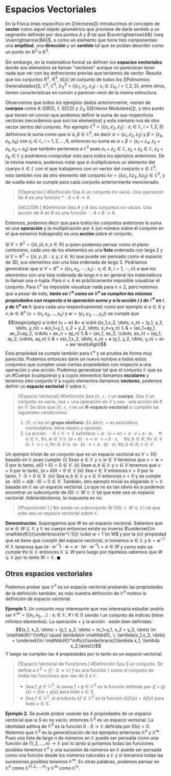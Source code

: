 # Espacios Vectoriales
En la Física (más específico en [[Vectores]]) introducimos el concepto de **vector** como aquel objeto geométrico que proviene de darle sentido a un segmento definido por dos puntos $A$ y $B$ tal que $\overrightarrow{AB} \neq \overrightarrow{BA}$, o como un elemento que tiene tres componentes: una **amplitud**, una **dirección** y un **sentido** tal que se podían describir como un punto en $\mathbb{R}^2$ o $\mathbb{R}^3$. 

Sin embargo, en la matemática formal se definen los **espacios vectoriales** donde sus elementos se llaman "vectores" aunque no parecieran tener nada que ver con las definiciones previas que teníamos de vector. Resulta que los conjuntos $\mathbb{R}^2$, $\mathbb{R}^3$, $\mathbb{R}[x]$ (el conjunto de todos los [[Polinomios Generalizados]]), $\mathbb{C}^2$, $\mathbb{C}^3$, $\mathbb{Z}^3_{11} = \{(c_1, c_2, c_3) : c_i \in \mathbb{Z}_{11}, \;  i = 1,2,3\}$, entre otros, tienen características en común o parecen venir de la misma estructura. 

Observemos que todos los ejemplos dados anteriormente, vienen de **cuerpos** como $\mathbb{R}$ ([[R]]), $\mathbb{C}$ ([[C]]) y $\mathbb{Z}_{11}$ ([[Enteros Modulares]]), y otro punto que tienen en común que podemos definir la suma de sus respectivos vectores (recordemos que son los elementos) y esta siempre nos da otro vector dentro del conjunto. Por ejemplo $\mathbb{C}^3 = \{(z_1,z_2,z_3) : z_i \in \mathbb{C}, \; i=1,2,3\}$ definimos la suma como que si $\alpha, \beta \in \mathbb{C}^3$, es decir $\alpha = (z_1,z_2,z_3)$ y $\beta = (z_4,z_5,z_6)$ con $z_i \in \mathbb{C}, \; i = 1,2,\dots, 6$, entonces su suma es $\alpha + \beta = (z_1+z_4, z_2+z_5, z_3+z_6)$ que también pertenece a $\mathbb{C}^3$ pues $z_1 +z_2 \in \mathbb{C}, \; z_2 + z_5 \in \mathbb{C}, \; z_3 + z_6 \in \mathbb{C}$ y podríamos comprobar esto para todos los ejemplos anteriores.
De la misma manera, podemos notar que si multiplicamos un elemento del cuerpo $\lambda \in \mathbb{C}$ con el que trabajamos con un vector del conjunto $v \in \mathbb{C}^3$, esto también nos da otro elemento del conjunto $\lambda v = (\lambda z_1, \lambda z_2, \lambda z_3) \in \mathbb{C}^3$, y de vuelta esto se cumple para cada conjunto anteriormente mencionado. 

> [!Operación.]
> #Definición Sea $A$ un conjunto no vacío. Una _operación_ de $A$ es una función $*: A \times A \rightarrow A$.

> [!ACCIÓN.]
> #Definición Sea $A$  y $B$ dos conjuntos no vacíos. Una _acción_ de $A$ en $B$ es una función $\cdot: A \times B \rightarrow A$.

Entonces, podemos decir que para todos los conjuntos anteriores la suma es una **operación** y la multiplicación por $\lambda$ (un número sobre el conjunto en el que estamos trabajando) es una **acción** sobre el conjunto.

Si $V= \mathbb{R}^2 = \{(x,y) ; x,y \in \mathbb{R}\}$ a quien podemos pensar como el _plano cartesiano_, cada uno de los elementos es una **lista** ordenada con largo 2 y si $V = \mathbb{R}^3 = \{(x,y,z): x,y,z \in \mathbb{R}\}$ que puede ser pensado como el espacio de 3D, sus elementos son una lista ordenada de largo 3. Podríamos generalizar que si $V = \mathbb{R}^n = \{(x_1,x_2, \cdots, x_n) : x_i \in \mathbb{R}, \; i = 1, \cdots, n\}$ a que los elementos son una lista ordenada de largo $n$ o en general los matemáticos lo llaman una $n$-tupla. Para $n \geq 4$ es prácticamente imposible visualizar el conjunto. Para $\mathbb{C}^n$ es imposible visualizar nada para $n \geq 2$, pero notemos que a pesar de esto, ***tanto en $\mathbb{C}^n$ como en $\mathbb{R}^n$ se cumplen las mismas propiedades con respecto a la operación suma y a la acción ($\cdot$) de $\mathbb{C}^n$ en $\mathbb{C}$ y  de $\mathbb{R}^n$ en $\mathbb{R}$*** (para cada uno respectivamente) como por ejemplo si $a \in \mathbb{R}$ y $v, w \in \mathbb{R}^n$ ($v = (x_1,x_2, \dots, x_n)$ y $w = (y_1, y_2, \dots, y_n)$) se cumple que 
$$\begin{align} 
a \cdot (v + w) &= a \cdot ((x_1,x_2, \dots, x_n) + (y_1, y_2, \dots, y_n)) = a(x_1+y_1, x_2 + y_2, \dots, x_n+y_n) \\
& = (ax_1+ay_1, ax_2+ay_2, \cdots + ax_n + ay_n) \\
& = (ax_1, ax_2, \cdots, ax_n) + (ay_1, ay_2, \cdots, ay_n) \\ 
& = a(x_1,x_2, \dots, x_n) +  a (y_1, y_2, \dots, y_n) = av + aw
\end{align}$$
Esta propiedad se cumple también para $\mathbb{C}^n$ y se prueba de forma muy parecida. Podemos entonces darle un nuevo nombre a todos estos conjuntos que cumplen unas ciertas propiedades con respecto a una operación y una acción.
Podemos generalizar tal que el conjunto $\mathbb{K}$ que es un #Cuerpo (cualquiera) y a cuyos elementos llamamos **escalares** y tenemos otro conjunto $V$ a cuyos elementos llamamos **vectores**, podemos definir un **espacio vectorial** $V$ sobre $\mathbb{K}$.   

> [!Espacio Vectorial]
> #Definición Sea $(\mathbb{K}, + , \cdot)$ un **cuerpo**. Sea $V$ un conjunto no vacío, sea $+$ una operación en $V$ y sea $\cdot$ una acción de $K$ en $V$. Se dice que $(V, +, \cdot)$ es un **$K$-espacio vectorial** si cumplen las siguientes condiciones:
>  1. $(V,+)$ es un **grupo abeliano**. Es decir, $+$ es asociativa, conmutativa, tiene neutro y opuesto.
>  2. La acción $\cdot : K \times V \rightarrow V$ satisface: 
> 	 i. $a \cdot (v+w) = a \cdot v + a \cdot w, \quad \forall \; a \in \mathbb{K}, \; \forall v, w \in V$ 
> 	 ii. $(a+b) \cdot v = a \cdot v + b \cdot v, \quad \forall a,b \in K; \; \forall v \in V$ 
> 	 iii. $1 \cdot v = v, \forall v \in V$ 
> 	 iv. $(a \cdot b) \cdot v = a \cdot (b \cdot v), \forall a,b \in K; \; v \in V$ 

Un ejemplo trivial de un conjunto que es un espacio vectorial es $V = \{0\}$  basado en $\mathbb{K}$  pues cumple:
(i) Sean $a \in \mathbb{K}$ y $v, w \in V$ tenemos que $v = w = 0$ por lo tanto, $a(0+0) = 0 \in V$.
(ii) Sean $a, b \in \mathbb{K}$ y $v \in V$ tenemos que $v = 0$ por lo tanto, $(a+b)0 =0 \in V$
(iii) Sea $v \in V$ entonces $v=0$ por lo tanto, $1 \cdot 0 = 0 \in V$.
(iv) Sea $a,b \in \mathbb{K}$ y $v \in V$ entonces $v=0$ y se cumple $(a \cdot b) 0 = a (b \cdot 0) = 0 \in V$. 
También, otro ejemplo trivial es eligiendo $V = \mathbb{K}$ basado en $\mathbb{K}$ es un espacio vectorial. Lo que no es tan obvio es si podemos encontrar un subconjunto de $\{0\} \subset W \subset \mathbb{K}$ tal que este sea un espacio vectorial. Adelantándonos, la respuesta es no.  

> [!Proposición 1.]
> No existe un subconjunto $W$ ($\{0\} \subset W \subseteq \mathbb{K}$) tal que este sea un espacio vectorial sobre $\mathbb{K}$. 

**Demostración.** Supongamos que $W$ es un espacio vectorial. Sabemos que si $w \in W \subseteq \mathbb{K}$  y $\mathbb{K}$ es cuerpo entonces existe su inverso $\underset{\in \mathbb{K}}{\underbrace{w^{-1}}} \cdot w = 1 \in W$ y por la (iv) propiedad que se tiene que cumplir del espacio vectorial, si tomamos $a \in \mathbb{K}$ y $b = w^{-1} \in \mathbb{K}$ tenemos que $(a \cdot w^{-1}) \cdot w = a \cdot (w \cdot w^{-1}) = a \in W$ y como esto se cumple $\forall a \in \mathbb{K}$ entonces $\mathbb{K} \subseteq W$ pero luego por hipótesis sabemos que $W \subseteq \mathbb{K}$ por lo tanto $W = \mathbb{K}$.  $\blacksquare$ 

## Otros espacios vectoriales 
Podemos probar que $\mathbb{K}^n$ es un espacio vectorial probando las propiedades de la definición también, es más nuestra definición de $\mathbb{K}^n$ motivo la definición de espacio vectorial. 

**Ejemplo 1.**
Un conjunto muy interesante que nos interesaría estudiar podría ser $\mathbb{K}^{\infty} = \{(x_1,x_2, \dots) : x_i \in \mathbb{K}, \; \forall \; i \in I\}$ siendo $I$ un conjunto de índices (tiene infinitos elementos). La operación $+$ y la acción $\cdot$ están bien definidas:
$$(x_1, x_2, \dots) + (y_1, y_2, \dots) = (x_1+y_1, x_2 + y_2, \dots) \in \mathbb{K}^{\infty} \quad \lambda\in \mathbb{K}, \; \lambda(x_1,x_2, \dots) = \underset{\in \mathbb{K}^\infty}{\underbrace{(\lambda x_1, \lambda x_2,\dots)}}$$
Y luego se cumplen las 4 propiedades por lo tanto es un espacio vectorial. 

> [!Espacio Vectorial de Funciones.]
> #Definición Sea $S$ un conjunto. Se define a $\mathbb{K}^S = \{f : S \rightarrow \mathbb{K} / \; f \text{ es una función }\}$  como el conjunto de todas las funciones que van de $S$ a $\mathbb{K}$. 
> - Sea $f,g \in \mathbb{K}^S$, la suma $f+g \in \mathbb{K}^S$ es la función definida por $(f+g)(x) = f(x) + g(x)$ para todo $x \in S$.
> - Sea $f \in \mathbb{K}^S$, el producto $\lambda f \in \mathbb{K}^S$ es la función  $(\lambda f)(x) = \lambda f(x)$ para todo $x \in S$. 

**Ejemplo 2.**
Se puede probar usando las 4 propiedades de un espacio vectorial que si $S$ es no vacío, entonces $\mathbb{K}^S$ es un espacio vectorial. La identidad aditiva de $\mathbb{K}^S$ es la función $0: S \rightarrow \mathbb{K}$ definida por $0(x) = 0$.
Notemos que $\mathbb{K}^S$ es la generalización de los ejemplos anteriores $\mathbb{K}^n$ y $\mathbb{K}^{\infty}$. Pues una lista de largo $n$ de números en $\mathbb{K}$ puede ser pensada como una función de $\{1,2,\dots, n\} \rightarrow \mathbb{K}$ por lo tanto si juntamos todas las funciones posibles tenemos $\mathbb{K}^n$ y una sucesión de números en $\mathbb{K}$ puede ser pensada como una función desde los números naturales a $\mathbb{K}$ y si tomamos todas las sucesiones posibles tenemos $\mathbb{K}^{\infty}$. En otras palabras, podemos pensar en $\mathbb{K}^n$ como $\mathbb{K}^{\{1,2,\dots,n\}}$ y $\mathbb{K}^{\infty}$ como $\mathbb{K}^\mathbb{N}$.

